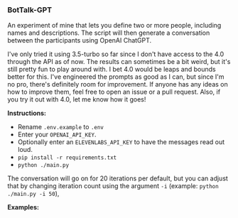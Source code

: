 ### BotTalk-GPT

An experiment of mine that lets you define two or more people, including names and descriptions. The script will then generate a conversation between the participants using OpenAI ChatGPT.

I've only tried it using 3.5-turbo so far since I don't have access to the 4.0 through the API as of now. The results can sometimes be a bit weird, but it's still pretty fun to play around with. I bet 4.0 would be leaps and bounds better for this. I've engineered the prompts as good as I can, but since I'm no pro, there's definitely room for improvement. If anyone has any ideas on how to improve them, feel free to open an issue or a pull request. Also, if you try it out with 4.0, let me know how it goes!

**Instructions:**
- Rename `.env.example` to `.env`
- Enter your `OPENAI_API_KEY`. 
- Optionally enter an `ELEVENLABS_API_KEY` to have the messages read out loud.
- `pip install -r requirements.txt`
- `python ./main.py`

The conversation will go on for 20 iterations per default, but you can adjust that by changing iteration count using the argument `-i` (example: `python ./main.py -i 50`),

**Examples:**


